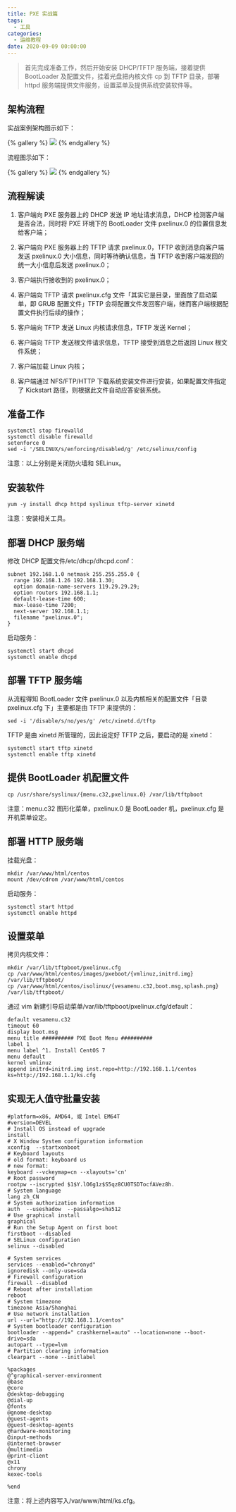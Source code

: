 ```yaml
---
title: PXE 实战篇
tags:
  - 工具
categories:
  - 运维教程
date: 2020-09-09 00:00:00
---
```


> 首先完成准备工作，然后开始安装 DHCP/TFTP 服务端，接着提供 BootLoader 及配置文件，挂着光盘把内核文件 cp 到 TFTP 目录，部署 httpd 服务端提供文件服务，设置菜单及提供系统安装软件等。

<!-- more -->

## 架构流程

实战案例架构图示如下：

{% gallery %}
![](https://cdn.dusays.com/2020/09/260-1.jpg)
{% endgallery %}

流程图示如下：

{% gallery %}
![](https://cdn.dusays.com/2020/09/260-2.jpg)
{% endgallery %}

## 流程解读

1. 客户端向 PXE 服务器上的 DHCP 发送 IP 地址请求消息，DHCP 检测客户端是否合法，同时将 PXE 环境下的 BootLoader 文件 pxelinux.0 的位置信息发给客户端；

2. 客户端向 PXE 服务器上的 TFTP 请求 pxelinux.0，TFTP 收到消息向客户端发送 pxelinux.0 大小信息，同时等待确认信息，当 TFTP 收到客户端发回的统一大小信息后发送 pxelinux.0；

3. 客户端执行接收到的 pxelinux.0；

4. 客户端向 TFTP 请求 pxelinux.cfg 文件「其实它是目录，里面放了启动菜单，即 GRUB 配置文件」TFTP 会将配置文件发回客户端，继而客户端根据配置文件执行后续的操作；

5. 客户端向 TFTP 发送 Linux 内核请求信息，TFTP 发送 Kernel；

6. 客户端向 TFTP 发送根文件请求信息，TFTP 接受到消息之后返回 Linux 根文件系统；

7. 客户端加载 Linux 内核；

8. 客户端通过 NFS/FTP/HTTP 下载系统安装文件进行安装，如果配置文件指定了 Kickstart 路径，则根据此文件自动应答安装系统。

## 准备工作

```
systemctl stop firewalld
systemctl disable firewalld
setenforce 0
sed -i '/SELINUX/s/enforcing/disabled/g' /etc/selinux/config
```

注意：以上分别是关闭防火墙和 SELinux。

## 安装软件

```
yum -y install dhcp httpd syslinux tftp-server xinetd
```

注意：安装相关工具。

## 部署 DHCP 服务端

修改 DHCP 配置文件/etc/dhcp/dhcpd.conf：

```
subnet 192.168.1.0 netmask 255.255.255.0 {
  range 192.168.1.26 192.168.1.30;
  option domain-name-servers 119.29.29.29;
  option routers 192.168.1.1;
  default-lease-time 600;
  max-lease-time 7200;
  next-server 192.168.1.1;
  filename "pxelinux.0";
}
```

启动服务：

```
systemctl start dhcpd
systemctl enable dhcpd
```

## 部署 TFTP 服务端

从流程得知 BootLoader 文件 pxelinux.0 以及内核相关的配置文件「目录 pxelinux.cfg 下」主要都是由 TFTP 来提供的：

```
sed -i '/disable/s/no/yes/g' /etc/xinetd.d/tftp
```

TFTP 是由 xinetd 所管理的，因此设定好 TFTP 之后，要启动的是 xinetd：

```
systemctl start tftp xinetd
systemctl enable tftp xinetd
```

## 提供 BootLoader 机配置文件

```
cp /usr/share/syslinux/{menu.c32,pxelinux.0} /var/lib/tftpboot
```

注意：menu.c32 图形化菜单，pxelinux.0 是 BootLoader 机，pxelinux.cfg 是开机菜单设定。

## 部署 HTTP 服务端

挂载光盘：

```
mkdir /var/www/html/centos
mount /dev/cdrom /var/www/html/centos
```

启动服务：

```
systemctl start httpd
systemctl enable httpd
```

## 设置菜单

拷贝内核文件：

```
mkdir /var/lib/tftpboot/pxelinux.cfg
cp /var/www/html/centos/images/pxeboot/{vmlinuz,initrd.img} /var/lib/tftpboot/
cp /var/www/html/centos/isolinux/{vesamenu.c32,boot.msg,splash.png} /var/lib/tftpboot/
```

通过 vim 新建引导启动菜单/var/lib/tftpboot/pxelinux.cfg/default：

```
default vesamenu.c32
timeout 60
display boot.msg
menu title ########## PXE Boot Menu ##########
label 1
menu label ^1. Install CentOS 7
menu default
kernel vmlinuz
append initrd=initrd.img inst.repo=http://192.168.1.1/centos ks=http://192.168.1.1/ks.cfg
```

## 实现无人值守批量安装

```
#platform=x86, AMD64, 或 Intel EM64T
#version=DEVEL
# Install OS instead of upgrade
install
# X Window System configuration information
xconfig  --startxonboot
# Keyboard layouts
# old format: keyboard us
# new format:
keyboard --vckeymap=cn --xlayouts='cn'
# Root password
rootpw --iscrypted $1$Y.lO6g1z$S5qz8CU0TSDTocfAVez8h.
# System language
lang zh_CN
# System authorization information
auth  --useshadow  --passalgo=sha512
# Use graphical install
graphical
# Run the Setup Agent on first boot
firstboot --disabled
# SELinux configuration
selinux --disabled

# System services
services --enabled="chronyd"
ignoredisk --only-use=sda
# Firewall configuration
firewall --disabled
# Reboot after installation
reboot
# System timezone
timezone Asia/Shanghai
# Use network installation
url --url="http://192.168.1.1/centos"
# System bootloader configuration
bootloader --append=" crashkernel=auto" --location=none --boot-drive=sda
autopart --type=lvm
# Partition clearing information
clearpart --none --initlabel

%packages
@^graphical-server-environment
@base
@core
@desktop-debugging
@dial-up
@fonts
@gnome-desktop
@guest-agents
@guest-desktop-agents
@hardware-monitoring
@input-methods
@internet-browser
@multimedia
@print-client
@x11
chrony
kexec-tools

%end
```

注意：将上述内容写入/var/www/html/ks.cfg。
